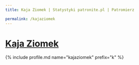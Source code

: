 ```yaml
---
title: Kaja Ziomek | Statystyki patronite.pl | Patromierz

permalink: /kajaziomek
---
```


# [Kaja Ziomek](https://patronite.pl/kajaziomek)

{% include profile.md name="kajaziomek" prefix="k" %}
